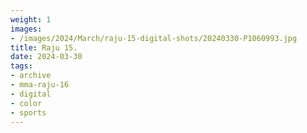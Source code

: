 ```yaml
---
weight: 1
images:
- /images/2024/March/raju-15-digital-shots/20240330-P1060993.jpg
title: Raju 15.
date: 2024-03-30
tags:
- archive
- mma-raju-16
- digital
- color
- sports
---
```

